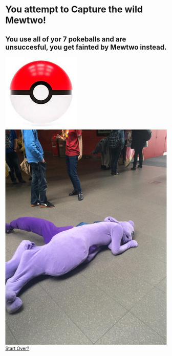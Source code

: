 # You attempt to Capture the wild Mewtwo!
## You use all of yor 7 pokeballs and are unsuccesful, you get fainted by Mewtwo instead.
![Magneton](https://raw.githubusercontent.com/weijiej2964/Pokemon-Adventure/main/img/pokeball.png)  
![Magneton](https://raw.githubusercontent.com/weijiej2964/Pokemon-Adventure/main/img/mewtwo_fainted__by_marshmellowygoo_d847k9f-fullview.jpg)
[Start Over?](start.md)